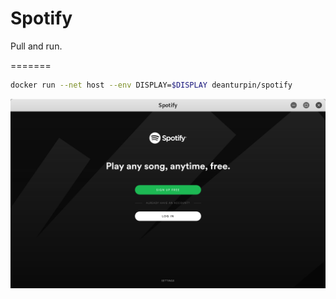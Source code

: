 # Spotify
Pull and run.

=======
```bash
docker run --net host --env DISPLAY=$DISPLAY deanturpin/spotify
```

![](https://raw.githubusercontent.com/deanturpin/spotify/master/spotify.png)
